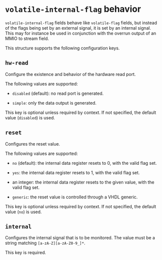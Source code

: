 # `volatile-internal-flag` behavior

`volatile-internal-flag` fields behave like `volatile-flag` fields, but
instead of the flags being set by an external signal, it is set by an
internal signal. This may for instance be used in conjunction with the
overrun output of an MMIO to stream field.

This structure supports the following configuration keys.

## `hw-read`

Configure the existence and behavior of the hardware read port.

The following values are supported:

 - `disabled` (default): no read port is generated.

 - `simple`: only the data output is generated.

This key is optional unless required by context. If not specified, the default value (`disabled`) is used.

## `reset`

Configures the reset value.

The following values are supported:

 - `no` (default): the internal data register resets to 0, with the valid flag set.

 - `yes`: the internal data register resets to 1, with the valid flag set.

 - an integer: the internal data register resets to the given value, with the valid flag set.

 - `generic`: the reset value is controlled through a VHDL generic.

This key is optional unless required by context. If not specified, the default value (`no`) is used.

## `internal`

Configures the internal signal that is to be monitored. The value
must be a string matching `[a-zA-Z][a-zA-Z0-9_]*`.

This key is required.
